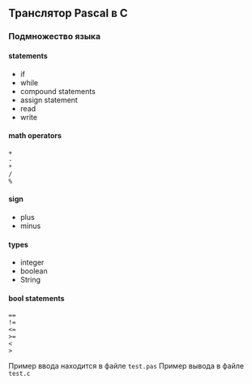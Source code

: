 ## Транслятор Pascal в C
### Подмножество языка
#### statements
* if
* while
* compound statements
* assign statement
* read
* write

#### math operators
```
+
-
*
/
%
```
#### sign
* plus
* minus

#### types 
* integer
* boolean
* String

#### bool statements
```
==
!=
<=
>=
<
>
```

Пример ввода находится в файле `test.pas`
Пример вывода в файле `test.c`
